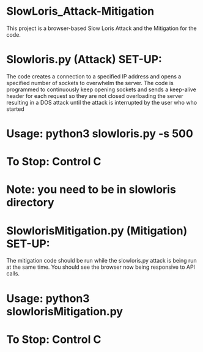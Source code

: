 # SlowLoris_Attack-Mitigation
This project is a browser-based Slow Loris Attack and the Mitigation for the code.

# Slowloris.py (Attack) SET-UP:

The code creates a connection to a specified IP address and opens a specified number of sockets to overwhelm the server. The code is programmed to continuously keep opening sockets and sends a keep-alive header for each request so they are not closed overloading the server resulting in a DOS attack until the attack is interrupted by the user who who started

# Usage: python3 slowloris.py <Victim IP> -s 500
# To Stop: Control C
# Note: you need to be in slowloris directory


# SlowlorisMitigation.py (Mitigation) SET-UP:

The mitigation code should be run while the slowloris.py attack is being run at the same time. You should see the browser now being responsive to API calls.

# Usage: python3 slowlorisMitigation.py
# To Stop: Control C
